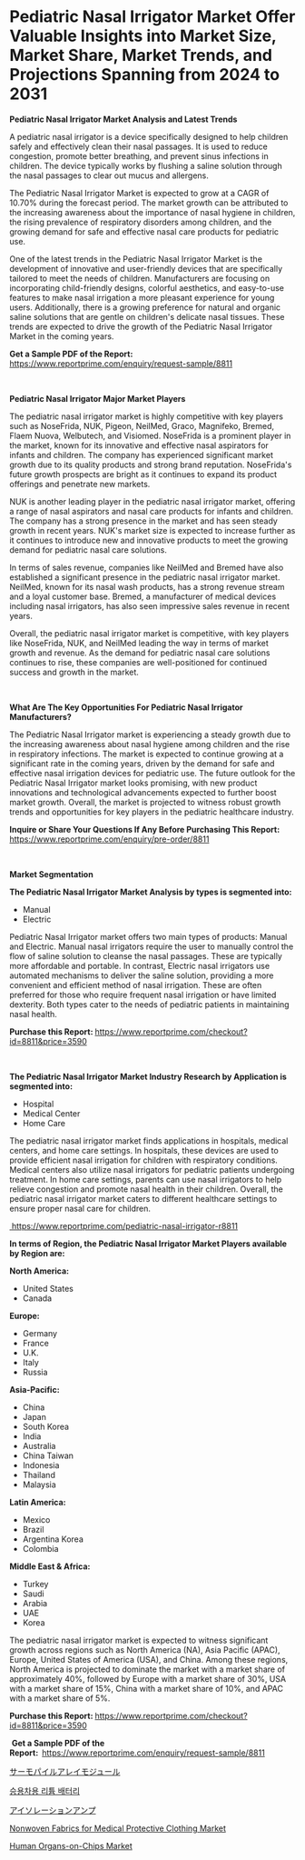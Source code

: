 <p><h1>Pediatric Nasal Irrigator Market Offer Valuable Insights into Market Size, Market Share, Market Trends, and Projections Spanning from 2024 to 2031</h1></p><p><strong>Pediatric Nasal Irrigator Market Analysis and Latest Trends</strong></p>
<p><p>A pediatric nasal irrigator is a device specifically designed to help children safely and effectively clean their nasal passages. It is used to reduce congestion, promote better breathing, and prevent sinus infections in children. The device typically works by flushing a saline solution through the nasal passages to clear out mucus and allergens.</p><p>The Pediatric Nasal Irrigator Market is expected to grow at a CAGR of 10.70% during the forecast period. The market growth can be attributed to the increasing awareness about the importance of nasal hygiene in children, the rising prevalence of respiratory disorders among children, and the growing demand for safe and effective nasal care products for pediatric use.</p><p>One of the latest trends in the Pediatric Nasal Irrigator Market is the development of innovative and user-friendly devices that are specifically tailored to meet the needs of children. Manufacturers are focusing on incorporating child-friendly designs, colorful aesthetics, and easy-to-use features to make nasal irrigation a more pleasant experience for young users. Additionally, there is a growing preference for natural and organic saline solutions that are gentle on children's delicate nasal tissues. These trends are expected to drive the growth of the Pediatric Nasal Irrigator Market in the coming years.</p></p>
<p><strong>Get a Sample PDF of the Report:&nbsp;</strong> <a href="https://www.reportprime.com/enquiry/request-sample/8811">https://www.reportprime.com/enquiry/request-sample/8811</a></p>
<p>&nbsp;</p>
<p><strong>Pediatric Nasal Irrigator Major Market Players</strong></p>
<p><p>The pediatric nasal irrigator market is highly competitive with key players such as NoseFrida, NUK, Pigeon, NeilMed, Graco, Magnifeko, Bremed, Flaem Nuova, Welbutech, and Visiomed. NoseFrida is a prominent player in the market, known for its innovative and effective nasal aspirators for infants and children. The company has experienced significant market growth due to its quality products and strong brand reputation. NoseFrida's future growth prospects are bright as it continues to expand its product offerings and penetrate new markets.</p><p>NUK is another leading player in the pediatric nasal irrigator market, offering a range of nasal aspirators and nasal care products for infants and children. The company has a strong presence in the market and has seen steady growth in recent years. NUK's market size is expected to increase further as it continues to introduce new and innovative products to meet the growing demand for pediatric nasal care solutions.</p><p>In terms of sales revenue, companies like NeilMed and Bremed have also established a significant presence in the pediatric nasal irrigator market. NeilMed, known for its nasal wash products, has a strong revenue stream and a loyal customer base. Bremed, a manufacturer of medical devices including nasal irrigators, has also seen impressive sales revenue in recent years.</p><p>Overall, the pediatric nasal irrigator market is competitive, with key players like NoseFrida, NUK, and NeilMed leading the way in terms of market growth and revenue. As the demand for pediatric nasal care solutions continues to rise, these companies are well-positioned for continued success and growth in the market.</p></p>
<p>&nbsp;</p>
<p><strong>What Are The Key Opportunities For Pediatric Nasal Irrigator Manufacturers?</strong></p>
<p><p>The Pediatric Nasal Irrigator market is experiencing a steady growth due to the increasing awareness about nasal hygiene among children and the rise in respiratory infections. The market is expected to continue growing at a significant rate in the coming years, driven by the demand for safe and effective nasal irrigation devices for pediatric use. The future outlook for the Pediatric Nasal Irrigator market looks promising, with new product innovations and technological advancements expected to further boost market growth. Overall, the market is projected to witness robust growth trends and opportunities for key players in the pediatric healthcare industry.</p></p>
<p><strong>Inquire or Share Your Questions If Any Before Purchasing This Report:</strong> <a href="https://www.reportprime.com/enquiry/pre-order/8811">https://www.reportprime.com/enquiry/pre-order/8811</a></p>
<p>&nbsp;</p>
<p><strong>Market Segmentation</strong></p>
<p><strong>The Pediatric Nasal Irrigator Market Analysis by types is segmented into:</strong></p>
<p><ul><li>Manual</li><li>Electric</li></ul></p>
<p><p>Pediatric Nasal Irrigator market offers two main types of products: Manual and Electric. Manual nasal irrigators require the user to manually control the flow of saline solution to cleanse the nasal passages. These are typically more affordable and portable. In contrast, Electric nasal irrigators use automated mechanisms to deliver the saline solution, providing a more convenient and efficient method of nasal irrigation. These are often preferred for those who require frequent nasal irrigation or have limited dexterity. Both types cater to the needs of pediatric patients in maintaining nasal health.</p></p>
<p><strong>Purchase this Report:&nbsp;</strong><a href="https://www.reportprime.com/checkout?id=8811&price=3590">https://www.reportprime.com/checkout?id=8811&price=3590</a></p>
<p>&nbsp;</p>
<p><strong>The Pediatric Nasal Irrigator Market Industry Research by Application is segmented into:</strong></p>
<p><ul><li>Hospital</li><li>Medical Center</li><li>Home Care</li></ul></p>
<p><p>The pediatric nasal irrigator market finds applications in hospitals, medical centers, and home care settings. In hospitals, these devices are used to provide efficient nasal irrigation for children with respiratory conditions. Medical centers also utilize nasal irrigators for pediatric patients undergoing treatment. In home care settings, parents can use nasal irrigators to help relieve congestion and promote nasal health in their children. Overall, the pediatric nasal irrigator market caters to different healthcare settings to ensure proper nasal care for children.</p></p>
<p><a href="https://www.reportprime.com/pediatric-nasal-irrigator-r8811">&nbsp;https://www.reportprime.com/pediatric-nasal-irrigator-r8811</a></p>
<p><strong>In terms of Region, the Pediatric Nasal Irrigator Market Players available by Region are:</strong></p>
<p>
    <p> <strong> North America: </strong>
        <ul>
            <li>United States</li>
            <li>Canada</li>
        </ul>
        </p> 
    <p> <strong> Europe: </strong>
        <ul>
            <li>Germany</li>
            <li>France</li>
            <li>U.K.</li>
            <li>Italy</li>
            <li>Russia</li>
        </ul>
        </p> 
    <p> <strong> Asia-Pacific: </strong>
        <ul>
            <li>China</li>
            <li>Japan</li>
            <li>South Korea</li>
            <li>India</li>
            <li>Australia</li>
            <li>China Taiwan</li>
            <li>Indonesia</li>
            <li>Thailand</li>
            <li>Malaysia</li>
        </ul>
        </p> 
    <p> <strong> Latin America: </strong>
        <ul>
            <li>Mexico</li>
            <li>Brazil</li>
            <li>Argentina Korea</li>
            <li>Colombia</li>
        </ul>
        </p> 
    <p> <strong> Middle East & Africa: </strong>
        <ul>
            <li>Turkey</li>
            <li>Saudi</li>
            <li>Arabia</li>
            <li>UAE</li>
            <li>Korea</li>
        </ul>
    </p>
    </p>
<p><p>The pediatric nasal irrigator market is expected to witness significant growth across regions such as North America (NA), Asia Pacific (APAC), Europe, United States of America (USA), and China. Among these regions, North America is projected to dominate the market with a market share of approximately 40%, followed by Europe with a market share of 30%, USA with a market share of 15%, China with a market share of 10%, and APAC with a market share of 5%.</p></p>
<p><strong>Purchase this Report: </strong><a href="https://www.reportprime.com/checkout?id=8811&price=3590">https://www.reportprime.com/checkout?id=8811&price=3590</a></p>
<p>&nbsp;<strong>Get a Sample PDF of the Report:&nbsp;&nbsp;</strong><a href="https://www.reportprime.com/enquiry/request-sample/8811">https://www.reportprime.com/enquiry/request-sample/8811</a></p>
<p><strong></strong></p>
<p><p><a href="https://github.com/RodHoppe07/Market-Research-Report-List-2/blob/main/952936777753.md">サーモパイルアレイモジュール</a></p><p><a href="https://github.com/marufmohassin05/Market-Research-Report-List-1/blob/main/700856997799.md">승용차용 리튬 배터리</a></p><p><a href="https://github.com/laurenreichert/Market-Research-Report-List-2/blob/main/978414577752.md">アイソレーションアンプ</a></p><p><a href="https://github.com/santosh758595/Market-Research-Report-List-5/blob/main/nonwoven-fabrics-for-medical-protective-clothing-market.md">Nonwoven Fabrics for Medical Protective Clothing Market</a></p><p><a href="https://github.com/elizabethdagraca/Market-Research-Report-List-4/blob/main/human-organs-on-chips-market.md">Human Organs-on-Chips Market</a></p></p>